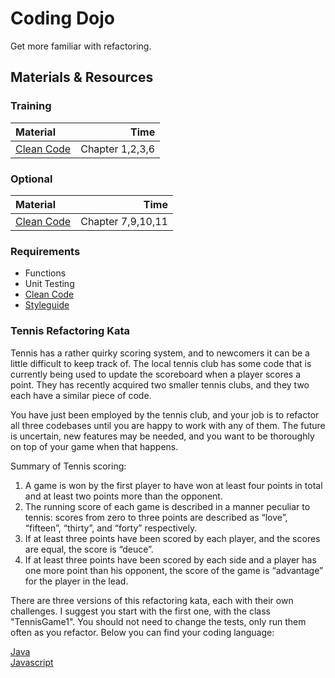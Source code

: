 # Coding Dojo
Get more familiar with refactoring.

## Materials & Resources

### Training
| Material | Time |
|:---------|-----:|
|[Clean Code](http://lmgtfy.com/?q=clean+code+pdf)|Chapter 1,2,3,6|

### Optional
| Material | Time |
|:---------|-----:|
|[Clean Code](http://lmgtfy.com/?q=clean+code+pdf)|Chapter 7,9,10,11|


### Requirements
- Functions
- Unit Testing
- [Clean Code](https://github.com/greenfox-academy/teaching-materials/tree/master/material/clean-code)
- [Styleguide](https://github.com/greenfox-academy/teaching-materials/tree/master/styleguide)

### Tennis Refactoring Kata
Tennis has a rather quirky scoring system, and to newcomers it
can be a little difficult to keep track of. The local tennis club has
some code that is currently being used to update the scoreboard
when a player scores a point. They has recently acquired
two smaller tennis clubs, and they two each have a similar piece of code.

You have just been employed by the tennis club, and your job
is to refactor all three codebases until you are happy to
work with any of them. The future is uncertain, new features may
be needed, and you want to be thoroughly on top of your game when
that happens.

Summary of Tennis scoring:
1. A game is won by the first player to have won at least four points
in total and at least two points more than the opponent.
2. The running score of each game is described in a manner peculiar
to tennis: scores from zero to three points are described as “love”,
“fifteen”, “thirty”, and “forty” respectively.
3. If at least three points have been scored by each player, and the
scores are equal, the score is “deuce”.
4. If at least three points have been scored by each side and a player
has one more point than his opponent, the score of the game is “advantage” for the player in the lead.

There are three versions of this refactoring kata, each with their own challenges. I suggest you start with the first one, with the class "TennisGame1".
You should not need to change the tests, only run them often as you refactor. Below you can find your coding language:

[Java](java/)</br>
[Javascript](javascript/)
